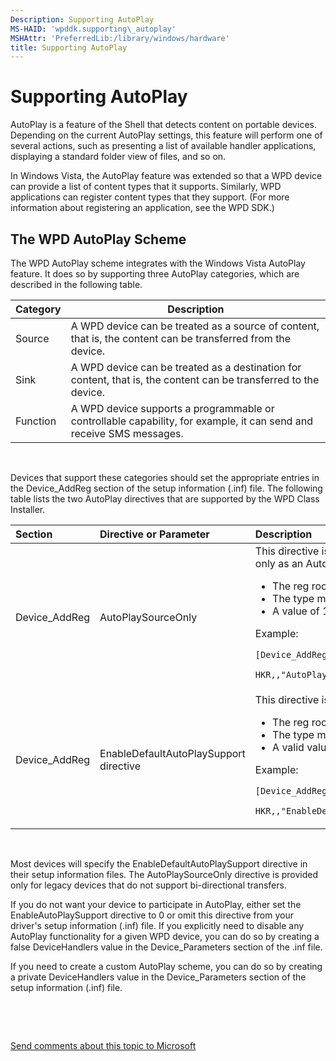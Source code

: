 ```yaml
---
Description: Supporting AutoPlay
MS-HAID: 'wpddk.supporting\_autoplay'
MSHAttr: 'PreferredLib:/library/windows/hardware'
title: Supporting AutoPlay
---
```


# Supporting AutoPlay


AutoPlay is a feature of the Shell that detects content on portable devices. Depending on the current AutoPlay settings, this feature will perform one of several actions, such as presenting a list of available handler applications, displaying a standard folder view of files, and so on.

In Windows Vista, the AutoPlay feature was extended so that a WPD device can provide a list of content types that it supports. Similarly, WPD applications can register content types that they support. (For more information about registering an application, see the WPD SDK.)

## <span id="The_WPD_AutoPlay_Scheme"></span><span id="the_wpd_autoplay_scheme"></span><span id="THE_WPD_AUTOPLAY_SCHEME"></span>The WPD AutoPlay Scheme


The WPD AutoPlay scheme integrates with the Windows Vista AutoPlay feature. It does so by supporting three AutoPlay categories, which are described in the following table.

| Category | Description                                                                                                         |
|----------|---------------------------------------------------------------------------------------------------------------------|
| Source   | A WPD device can be treated as a source of content, that is, the content can be transferred from the device.        |
| Sink     | A WPD device can be treated as a destination for content, that is, the content can be transferred to the device.    |
| Function | A WPD device supports a programmable or controllable capability, for example, it can send and receive SMS messages. |

 

Devices that support these categories should set the appropriate entries in the Device\_AddReg section of the setup information (.inf) file. The following table lists the two AutoPlay directives that are supported by the WPD Class Installer.

<table>
<colgroup>
<col width="33%" />
<col width="33%" />
<col width="33%" />
</colgroup>
<thead>
<tr class="header">
<th align="left">Section</th>
<th align="left">Directive or Parameter</th>
<th align="left">Description</th>
</tr>
</thead>
<tbody>
<tr class="odd">
<td align="left">Device_AddReg</td>
<td align="left">AutoPlaySourceOnly</td>
<td align="left">This directive is required for devices that act only as an AutoPlay source.
<ul>
<li>The reg root must be &quot;HKR&quot;.</li>
<li>The type must be 0x10001.</li>
<li>A value of 1 must be set.</li>
</ul>
<p>Example:</p>
<p><code>[Device_AddReg]</code></p>
<p><code>HKR,,&quot;AutoPlaySourceOnly&quot;,0x10001,1</code></p></td>
</tr>
<tr class="even">
<td align="left">Device_AddReg</td>
<td align="left">EnableDefaultAutoPlaySupport directive</td>
<td align="left">This directive is required.
<ul>
<li>The reg root must be &quot;HKR&quot;.</li>
<li>The type must be 0x10001.</li>
<li>A valid value (0 or 1) must be set.</li>
</ul>
<p>Example:</p>
<p><code>[Device_AddReg]</code></p>
<p><code>HKR,,&quot;EnableDefaultAutoPlaySupport&quot;,0x10001,1</code></p></td>
</tr>
</tbody>
</table>

 

Most devices will specify the EnableDefaultAutoPlaySupport directive in their setup information files. The AutoPlaySourceOnly directive is provided only for legacy devices that do not support bi-directional transfers.

If you do not want your device to participate in AutoPlay, either set the EnableAutoPlaySupport directive to 0 or omit this directive from your driver's setup information (.inf) file. If you explicitly need to disable any AutoPlay functionality for a given WPD device, you can do so by creating a false DeviceHandlers value in the Device\_Parameters section of the .inf file.

If you need to create a custom AutoPlay scheme, you can do so by creating a private DeviceHandlers value in the Device\_Parameters section of the setup information (.inf) file.

 

 

[Send comments about this topic to Microsoft](mailto:wsddocfb@microsoft.com?subject=Documentation%20feedback%20[wpd_dk\wpddk]:%20Supporting%20AutoPlay%20%20RELEASE:%20%281/5/2017%29&body=%0A%0APRIVACY%20STATEMENT%0A%0AWe%20use%20your%20feedback%20to%20improve%20the%20documentation.%20We%20don't%20use%20your%20email%20address%20for%20any%20other%20purpose,%20and%20we'll%20remove%20your%20email%20address%20from%20our%20system%20after%20the%20issue%20that%20you're%20reporting%20is%20fixed.%20While%20we're%20working%20to%20fix%20this%20issue,%20we%20might%20send%20you%20an%20email%20message%20to%20ask%20for%20more%20info.%20Later,%20we%20might%20also%20send%20you%20an%20email%20message%20to%20let%20you%20know%20that%20we've%20addressed%20your%20feedback.%0A%0AFor%20more%20info%20about%20Microsoft's%20privacy%20policy,%20see%20http://privacy.microsoft.com/default.aspx. "Send comments about this topic to Microsoft")



